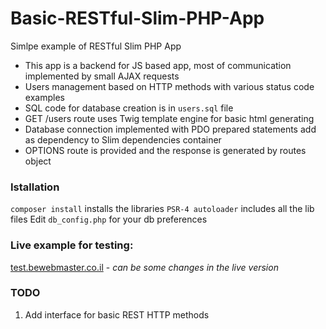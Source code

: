 # Basic-RESTful-Slim-PHP-App

Simlpe example of RESTful Slim PHP App
* This app is a backend for JS based app, most of communication implemented by small AJAX requests
* Users management based on HTTP methods with various status code examples
* SQL code for database creation is in `users.sql` file
* GET /users route uses Twig template engine for basic html generating
* Database connection implemented with PDO prepared statements add as dependency to Slim dependencies container
* OPTIONS route is provided and the response is generated by routes object

### Istallation
`composer install` installs the libraries
`PSR-4 autoloader` includes all the lib files
Edit `db_config.php` for your db preferences

### Live example for testing:
[test.bewebmaster.co.il](http://test.bewebmaster.co.il) - _can be some changes in the live version_

### TODO
1. Add interface for basic REST HTTP methods
